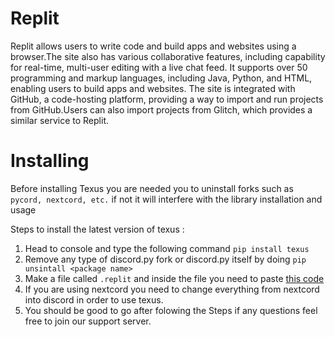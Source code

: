 # Replit
Replit allows users to write code and build apps and websites using a browser.The site also has various collaborative features, 
including capability for real-time, multi-user editing with a live chat feed. It supports over 50 programming and markup languages, including Java, Python, and HTML, enabling users to build apps and websites. 
The site is integrated with GitHub, a code-hosting platform, providing a way to import and run projects from GitHub.Users can also import projects from Glitch, which provides a similar service to Replit.

# Installing
Before installing Texus you are needed you to uninstall forks such as `pycord, nextcord, etc.` if not it will interfere with the library installation and usage

Steps to install the latest version of texus :

1. Head to console and type the following command `pip install texus`
2. Remove any type of discord.py fork or discord.py itself by doing `pip unsintall <package name>`
3. Make a file called `.replit` and inside the file you need to paste [this code](www.google.com)
4. If you are using nextcord you need to change everything from nextcord into discord in order to use texus.
5. You should be good to go after folowing the Steps if any questions feel free to join our support server.
